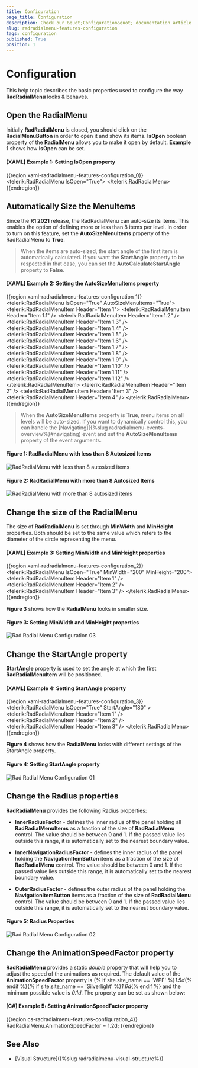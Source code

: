 ```yaml
---
title: Configuration
page_title: Configuration
description: Check our &quot;Configuration&quot; documentation article for the RadRadialMenu {{ site.framework_name }} control.
slug: radradialmenu-features-configuration
tags: configuration
published: True
position: 1
---
```


# Configuration

This help topic describes the basic properties used to configure the way __RadRadialMenu__ looks & behaves.

## Open the RadialMenu

Initially __RadRadialMenu__ is closed, you should click on the __RadialMenuButton__ in order to open it and show its items. __IsOpen__ boolean property of the __RadialMenu__ allows you to make it open by default. __Example 1__ shows how __IsOpen__ can be set.          

#### __[XAML] Example 1: Setting IsOpen property__

{{region xaml-radradialmenu-features-configuration_0}}
	<telerik:RadRadialMenu IsOpen="True">
	    <!--...-->
	</telerik:RadRadialMenu>
{{endregion}}

## Automatically Size the MenuItems

Since the __R1 2021__ release, the RadRadialMenu can auto-size its items. This enables the option of defining more or less than 8 items per level. In order to turn on this feature, set the __AutoSizeMenuItems__ property of the RadRadialMenu to __True__.

> When the items are auto-sized, the start angle of the first item is automatically calculated. If you want the __StartAngle__ property to be respected in that case, you can set the __AutoCalculateStartAngle__ property to __False__.

#### __[XAML] Example 2: Setting the AutoSizeMenuItems property__

{{region xaml-radradialmenu-features-configuration_1}}
	<telerik:RadRadialMenu IsOpen="True" AutoSizeMenuItems="True">
		<telerik:RadRadialMenuItem Header="Item 1">
			<telerik:RadRadialMenuItem Header="Item 1.1" />
			<telerik:RadRadialMenuItem Header="Item 1.2" />
			<telerik:RadRadialMenuItem Header="Item 1.3" />
			<telerik:RadRadialMenuItem Header="Item 1.4" />
			<telerik:RadRadialMenuItem Header="Item 1.5" />
			<telerik:RadRadialMenuItem Header="Item 1.6" />
			<telerik:RadRadialMenuItem Header="Item 1.7" />
			<telerik:RadRadialMenuItem Header="Item 1.8" />
			<telerik:RadRadialMenuItem Header="Item 1.9" />
			<telerik:RadRadialMenuItem Header="Item 1.10" />
			<telerik:RadRadialMenuItem Header="Item 1.11" />
			<telerik:RadRadialMenuItem Header="Item 1.12" />
		</telerik:RadRadialMenuItem>
		<telerik:RadRadialMenuItem Header="Item 2" />
		<telerik:RadRadialMenuItem Header="Item 3" />
		<telerik:RadRadialMenuItem Header="Item 4" />
	</telerik:RadRadialMenu>
{{endregion}}

> When the __AutoSizeMenuItems__ property is __True__, menu items on all levels will be auto-sized. If you want to dynamically control this, you can handle the [Navigating]({%slug radradialmenu-events-overview%}#navigating) event and set the __AutoSizeMenuItems__ property of the event arguments.

#### __Figure 1: RadRadialMenu with less than 8 Autosized Items__
![RadRadialMenu with less than 8 autosized items](images/RadRadialMenu_AutoSizeMenuItems.png)

<!-- -->

#### __Figure 2: RadRadialMenu with more than 8 Autosized Items__
![RadRadialMenu with more than 8 autosized items](images/RadRadialMenu_AutoSizeMenuItems2.png)

## Change the size of the RadialMenu

The size of __RadRadialMenu__ is set through __MinWidth__ and __MinHeight__ properties. Both should be set to the same value which refers to the diameter of the circle representing the menu.

#### __[XAML] Example 3: Setting MinWidth and MinHeight properties__

{{region xaml-radradialmenu-features-configuration_2}}
	<telerik:RadRadialMenu IsOpen="True" MinWidth="200" MinHeight="200">
	    <telerik:RadRadialMenuItem Header="Item 1" />
	    <telerik:RadRadialMenuItem Header="Item 2" />
	    <telerik:RadRadialMenuItem Header="Item 3" />
	</telerik:RadRadialMenu>
{{endregion}}

__Figure 3__ shows how the __RadialMenu__ looks in smaller size.     

#### __Figure 3: Setting MinWidth and MinHeight properties__
![Rad Radial Menu Configuration 03](images/RadRadialMenu_Configuration_03.png)       

## Change the StartAngle property

__StartAngle__ property is used to set the angle at which the first __RadRadialMenuItem__ will be positioned.            

#### __[XAML] Example 4: Setting StartAngle property__

{{region xaml-radradialmenu-features-configuration_3}}
	<telerik:RadRadialMenu IsOpen="True" StartAngle="180" >
	    <telerik:RadRadialMenuItem Header="Item 1" />
	    <telerik:RadRadialMenuItem Header="Item 2" />
	    <telerik:RadRadialMenuItem Header="Item 3" />
	</telerik:RadRadialMenu>
{{endregion}}

__Figure 4__ shows how the __RadialMenu__ looks with different settings of the StartAngle property.            

#### __Figure 4: Setting StartAngle property__
![Rad Radial Menu Configuration 01](images/RadRadialMenu_Configuration_01.png)

## Change the Radius properties

__RadRadialMenu__ provides the following Radius properties:

* __InnerRadiusFactor__ - defines the inner radius of the panel holding all __RadRadialMenuItems__ as a fraction of the size of __RadRadialMenu__ control. The value should be between 0 and 1. If the passed value lies outside this range, it is automatically set to the nearest boundary value.                

* __InnerNavigationRadiusFactor__ - defines the inner radius of the panel holding the __NavigationItemButton__ items as a fraction of the size of __RadRadialMenu__ control. The value should be between 0 and 1. If the passed value lies outside this range, it is automatically set to the nearest boundary value.                

* __OuterRadiusFactor__ - defines the outer radius of the panel holding the __NavigationItemButton__ items as a fraction of the size of __RadRadialMenu__ control. The value should be between 0 and 1. If the passed value lies outside this range, it is automatically set to the nearest boundary value.               

#### __Figure 5: Radius Properties__
![Rad Radial Menu Configuration 02](images/RadRadialMenu_Configuration_02.png)

## Change the AnimationSpeedFactor property

__RadRadialMenu__ provides a static *double* property that will help you to adjust the speed of the animations as required. The default value of the __AnimationSpeedFactor__ property is {% if site.site_name == 'WPF' %}*1.5d*{% endif %}{% if site.site_name == 'Silverlight' %}*1.6d*{% endif %} and the minimum possible value is *0.1d*. The property can be set as shown below:
 
#### __[C#] Example 5: Setting AnimationSpeedFactor property__
{{region cs-radradialmenu-features-configuration_4}}
	RadRadialMenu.AnimationSpeedFactor = 1.2d;
{{endregion}}

## See Also

 * [Visual Structure]({%slug radradialmenu-visual-structure%})
